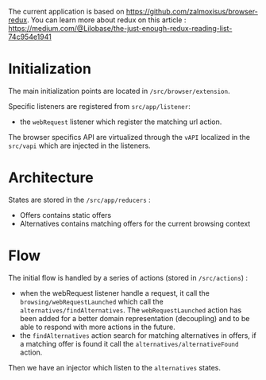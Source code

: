 
The current application is based on https://github.com/zalmoxisus/browser-redux.
You can learn more about redux on this article : https://medium.com/@Lilobase/the-just-enough-redux-reading-list-74c954e1941

# Initialization

The main initialization points are located in `/src/browser/extension`.

Specific listeners are registered from `src/app/listener`:
  - the `webRequest` listener which register the matching url action.

The browser specifics API are virtualized through the `vAPI` localized in the `src/vapi` which are injected in the listeners.

# Architecture

States are stored in the `/src/app/reducers` :
  - Offers contains static offers
  - Alternatives contains matching offers for the current browsing context

# Flow

The initial flow is handled by a series of actions (stored in `/src/actions`) :
  - when the webRequest listener handle a request, it call the `browsing/webRequestLaunched` which call the `alternatives/findAlternatives`.
  The `webRequestLaunched` action has been added for a better domain representation (decoupling) and to be able to respond with more actions in the future.
  - the `findAlternatives` action search for matching alternatives in offers, if a matching offer is found it call the `alternatives/alternativeFound` action.

Then we have an injector which listen to the `alternatives` states.